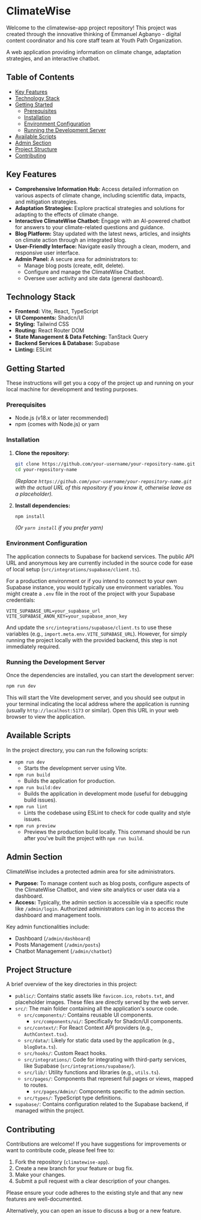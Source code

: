 # ClimateWise

Welcome to the climatewise-app project repository! This project was created through the innovative thinking of Emmanuel Agbanyo - digital content coordinator and his core staff team at Youth Path Organization.

A web application providing information on climate change, adaptation strategies, and an interactive chatbot.

## Table of Contents

- [Key Features](#key-features)
- [Technology Stack](#technology-stack)
- [Getting Started](#getting-started)
  - [Prerequisites](#prerequisites)
  - [Installation](#installation)
  - [Environment Configuration](#environment-configuration)
  - [Running the Development Server](#running-the-development-server)
- [Available Scripts](#available-scripts)
- [Admin Section](#admin-section)
- [Project Structure](#project-structure)
- [Contributing](#contributing)

## Key Features

- **Comprehensive Information Hub:** Access detailed information on various aspects of climate change, including scientific data, impacts, and mitigation strategies.
- **Adaptation Strategies:** Explore practical strategies and solutions for adapting to the effects of climate change.
- **Interactive ClimateWise Chatbot:** Engage with an AI-powered chatbot for answers to your climate-related questions and guidance.
- **Blog Platform:** Stay updated with the latest news, articles, and insights on climate action through an integrated blog.
- **User-Friendly Interface:** Navigate easily through a clean, modern, and responsive user interface.
- **Admin Panel:** A secure area for administrators to:
    - Manage blog posts (create, edit, delete).
    - Configure and manage the ClimateWise Chatbot.
    - Oversee user activity and site data (general dashboard).

## Technology Stack

- **Frontend:** Vite, React, TypeScript
- **UI Components:** Shadcn/UI
- **Styling:** Tailwind CSS
- **Routing:** React Router DOM
- **State Management & Data Fetching:** TanStack Query
- **Backend Services & Database:** Supabase
- **Linting:** ESLint

## Getting Started

These instructions will get you a copy of the project up and running on your local machine for development and testing purposes.

### Prerequisites

- Node.js (v18.x or later recommended)
- npm (comes with Node.js) or yarn

### Installation

1.  **Clone the repository:**
    ```bash
    git clone https://github.com/your-username/your-repository-name.git
    cd your-repository-name
    ```
    *(Replace `https://github.com/your-username/your-repository-name.git` with the actual URL of this repository if you know it, otherwise leave as a placeholder).*

2.  **Install dependencies:**
    ```bash
    npm install
    ```
    *(Or `yarn install` if you prefer yarn)*

### Environment Configuration

The application connects to Supabase for backend services. The public API URL and anonymous key are currently included in the source code for ease of local setup (`src/integrations/supabase/client.ts`).

For a production environment or if you intend to connect to your own Supabase instance, you would typically use environment variables. You might create a `.env` file in the root of the project with your Supabase credentials:

```
VITE_SUPABASE_URL=your_supabase_url
VITE_SUPABASE_ANON_KEY=your_supabase_anon_key
```

And update the `src/integrations/supabase/client.ts` to use these variables (e.g., `import.meta.env.VITE_SUPABASE_URL`). However, for simply running the project locally with the provided backend, this step is not immediately required.

### Running the Development Server

Once the dependencies are installed, you can start the development server:

```bash
npm run dev
```

This will start the Vite development server, and you should see output in your terminal indicating the local address where the application is running (usually `http://localhost:5173` or similar). Open this URL in your web browser to view the application.

## Available Scripts

In the project directory, you can run the following scripts:

-   `npm run dev`
    -   Starts the development server using Vite.
-   `npm run build`
    -   Builds the application for production.
-   `npm run build:dev`
    -   Builds the application in development mode (useful for debugging build issues).
-   `npm run lint`
    -   Lints the codebase using ESLint to check for code quality and style issues.
-   `npm run preview`
    -   Previews the production build locally. This command should be run after you've built the project with `npm run build`.

## Admin Section

ClimateWise includes a protected admin area for site administrators.

-   **Purpose:** To manage content such as blog posts, configure aspects of the ClimateWise Chatbot, and view site analytics or user data via a dashboard.
-   **Access:** Typically, the admin section is accessible via a specific route like `/admin/login`. Authorized administrators can log in to access the dashboard and management tools.

Key admin functionalities include:
-   Dashboard (`/admin/dashboard`)
-   Posts Management (`/admin/posts`)
-   Chatbot Management (`/admin/chatbot`)

## Project Structure

A brief overview of the key directories in this project:

-   `public/`: Contains static assets like `favicon.ico`, `robots.txt`, and placeholder images. These files are directly served by the web server.
-   `src/`: The main folder containing all the application's source code.
    -   `src/components/`: Contains reusable UI components.
        -   `src/components/ui/`: Specifically for Shadcn/UI components.
    -   `src/context/`: For React Context API providers (e.g., `AuthContext.tsx`).
    -   `src/data/`: Likely for static data used by the application (e.g., `blogData.ts`).
    -   `src/hooks/`: Custom React hooks.
    -   `src/integrations/`: Code for integrating with third-party services, like Supabase (`src/integrations/supabase/`).
    -   `src/lib/`: Utility functions and libraries (e.g., `utils.ts`).
    -   `src/pages/`: Components that represent full pages or views, mapped to routes.
        -   `src/pages/Admin/`: Components specific to the admin section.
    -   `src/types/`: TypeScript type definitions.
-   `supabase/`: Contains configuration related to the Supabase backend, if managed within the project.

## Contributing

Contributions are welcome! If you have suggestions for improvements or want to contribute code, please feel free to:

1.  Fork the repository (`climatewise-app`).
2.  Create a new branch for your feature or bug fix.
3.  Make your changes.
4.  Submit a pull request with a clear description of your changes.

Please ensure your code adheres to the existing style and that any new features are well-documented.

Alternatively, you can open an issue to discuss a bug or a new feature.
